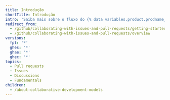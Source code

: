 ```yaml
---
title: Introdução
shortTitle: Introdução
intro: 'Saiba mais sobre o fluxo do {% data variables.product.prodname_dotcom %} e diferentes maneiras de colaborar e discutir seus projetos.'
redirect_from:
  - /github/collaborating-with-issues-and-pull-requests/getting-started/
  - /github/collaborating-with-issues-and-pull-requests/overview
versions:
  fpt: '*'
  ghes: '*'
  ghae: '*'
  ghec: '*'
topics:
  - Pull requests
  - Issues
  - Discussions
  - Fundamentals
children:
  - /about-collaborative-development-models
---
```


